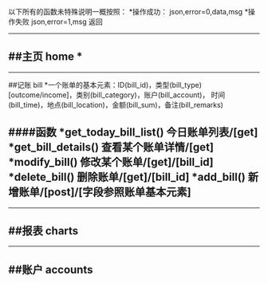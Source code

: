 以下所有的函数未特殊说明一概按照：
*操作成功：
json,error=0,data,msg
*操作失败
json,error=1,msg
返回

--------------------------------------------------------------
##主页 home
*
--------------------------------------------------------------


--------------------------------------------------------------
##记账 bill
*一个账单的基本元素：ID(bill_id)，类型(bill_type)[outcome/income]，类别(bill_category)，账户(bill_account)，
时间(bill_time)，地点(bill_location)，金额(bill_sum)，备注(bill_remarks)

####函数
*get_today_bill_list()  今日账单列表/[get]
*get_bill_details()  查看某个账单详情/[get]
*modify_bill()  修改某个账单/[get]/[bill_id]
*delete_bill()  删除账单/[get]/[bill_id]
*add_bill()  新增账单/[post]/[字段参照账单基本元素]
--------------------------------------------------------------


--------------------------------------------------------------
##报表 charts
--------------------------------------------------------------


--------------------------------------------------------------
##账户 accounts
--------------------------------------------------------------